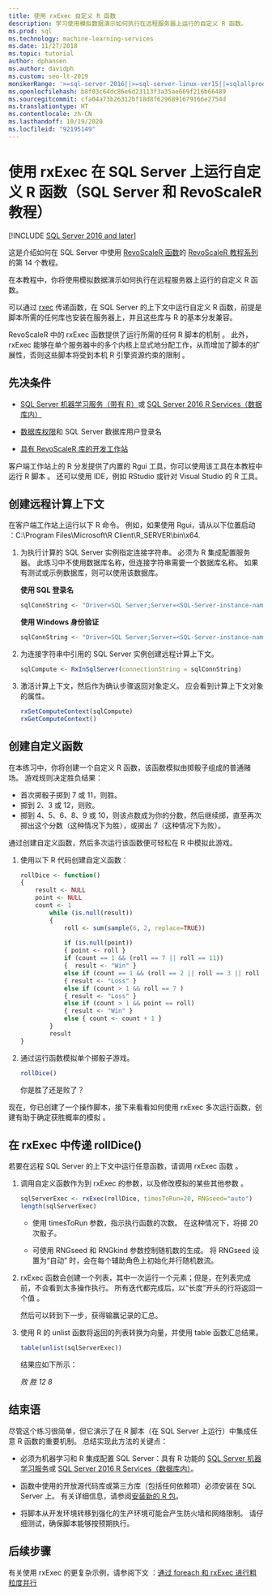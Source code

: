 ```yaml
---
title: 使用 rxExec 自定义 R 函数
description: 学习使用模拟数据演示如何执行在远程服务器上运行的自定义 R 函数。
ms.prod: sql
ms.technology: machine-learning-services
ms.date: 11/27/2018
ms.topic: tutorial
author: dphansen
ms.author: davidph
ms.custom: seo-lt-2019
monikerRange: '>=sql-server-2016||>=sql-server-linux-ver15||=sqlallproducts-allversions'
ms.openlocfilehash: b8f03c64dc86e6d23113f3a35ae669f216b66489
ms.sourcegitcommit: cfa04a73b26312bf18d8f6296891679166e2754d
ms.translationtype: HT
ms.contentlocale: zh-CN
ms.lasthandoff: 10/19/2020
ms.locfileid: "92195149"
---
```

# <a name="run-custom-r-functions-on-sql-server-using-rxexec-sql-server-and-revoscaler-tutorial"></a>使用 rxExec 在 SQL Server 上运行自定义 R 函数（SQL Server 和 RevoScaleR 教程）
[!INCLUDE [SQL Server 2016 and later](../../includes/applies-to-version/sqlserver2016.md)]

这是介绍如何在 SQL Server 中使用 [RevoScaleR 函数](/machine-learning-server/r-reference/revoscaler/revoscaler)的 [RevoScaleR 教程系列](deepdive-data-science-deep-dive-using-the-revoscaler-packages.md)的第 14 个教程。

在本教程中，你将使用模拟数据演示如何执行在远程服务器上运行的自定义 R 函数。

可以通过 [rxec](/machine-learning-server/r-reference/revoscaler/rxexec) 传递函数，在 SQL Server 的上下文中运行自定义 R 函数，前提是脚本所需的任何库也安装在服务器上，并且这些库与 R 的基本分发兼容。 

RevoScaleR 中的 rxExec 函数提供了运行所需的任何 R 脚本的机制   。 此外，rxExec 能够在单个服务器中的多个内核上显式地分配工作，从而增加了脚本的扩展性，否则这些脚本将受到本机 R 引擎资源约束的限制  。

## <a name="prerequisites"></a>先决条件

+ [SQL Server 机器学习服务（带有 R）](../install/sql-machine-learning-services-windows-install.md)或 [SQL Server 2016 R Services（数据库内）](../install/sql-r-services-windows-install.md)
  
+ [数据库权限](../security/user-permission.md)和 SQL Server 数据库用户登录名

+ [具有 RevoScaleR 库的开发工作站](../r/set-up-a-data-science-client.md)

客户端工作站上的 R 分发提供了内置的 Rgui 工具，你可以使用该工具在本教程中运行 R 脚本  。 还可以使用 IDE，例如 RStudio 或针对 Visual Studio 的 R 工具。

## <a name="create-the-remote-compute-context"></a>创建远程计算上下文

在客户端工作站上运行以下 R 命令。 例如，如果使用 Rgui，请从以下位置启动  ：C:\Program Files\Microsoft\R Client\R_SERVER\bin\x64\.

1. 为执行计算的 SQL Server 实例指定连接字符串。 必须为 R 集成配置服务器。 此练习中不使用数据库名称，但连接字符串需要一个数据库名称。 如果有测试或示例数据库，则可以使用该数据库。

    **使用 SQL 登录名**

    ```R
    sqlConnString <- "Driver=SQL Server;Server=<SQL-Server-instance-name>; Database=<database-name>;Uid=<SQL-user-name>;Pwd=<password>"
    ```

    **使用 Windows 身份验证**

    ```R
    sqlConnString <- "Driver=SQL Server;Server=<SQL-Server-instance-name>;Database=<database-name>;Trusted_Connection=True"
    ```

2. 为连接字符串中引用的 SQL Server 实例创建远程计算上下文。

    ```R
    sqlCompute <- RxInSqlServer(connectionString = sqlConnString)
    ```

3. 激活计算上下文，然后作为确认步骤返回对象定义。 应会看到计算上下文对象的属性。

    ```R
    rxSetComputeContext(sqlCompute)
    rxGetComputeContext()
    ```

## <a name="create-the-custom-function"></a>创建自定义函数

在本练习中，你将创建一个自定义 R 函数，该函数模拟由掷骰子组成的普通赌场。 游戏规则决定胜负结果：

+ 首次掷骰子掷到 7 或 11，则胜。
+ 掷到 2、3 或 12，则败。
+ 掷到 4、5、6、8、9 或 10，则该点数成为你的分数，然后继续掷，直至再次掷出这个分数（这种情况下为胜），或掷出 7（这种情况下为败）。

通过创建自定义函数，然后多次运行该函数便可轻松在 R 中模拟此游戏。

1.  使用以下 R 代码创建自定义函数：
  
    ```R
    rollDice <- function()
    {
        result <- NULL
        point <- NULL
        count <- 1
            while (is.null(result))
            {
                roll <- sum(sample(6, 2, replace=TRUE))
  
                if (is.null(point))
                { point <- roll }
                if (count == 1 && (roll == 7 || roll == 11))
                {  result <- "Win" }
                else if (count == 1 && (roll == 2 || roll == 3 || roll == 12))
                { result <- "Loss" }
                else if (count > 1 && roll == 7 )
                { result <- "Loss" }
                else if (count > 1 && point == roll)
                { result <- "Win" }
                else { count <- count + 1 }
            }
            result
    }
    ```
  
2.  通过运行函数模拟单个掷骰子游戏。
  
    ```R
    rollDice()
    ```
  
    你是胜了还是败了？
  
现在，你已创建了一个操作脚本，接下来看看如何使用 rxExec 多次运行函数，创建有助于确定获胜概率的模拟  。

## <a name="pass-rolldice-in-rxexec"></a>在 rxExec 中传递 rollDice()

若要在远程 SQL Server 的上下文中运行任意函数，请调用 rxExec 函数  。

1. 调用自定义函数作为到 rxExec 的参数，以及修改模拟的某些其他参数  。
  
    ```R
    sqlServerExec <- rxExec(rollDice, timesToRun=20, RNGseed="auto")
    length(sqlServerExec)
    ```
  
    + 使用 timesToRun  参数，指示执行函数的次数。  在这种情况下，将掷 20 次骰子。
  
    + 可使用 RNGseed  和 RNGkind  参数控制随机数的生成。 将 RNGseed  设置为“自动”  时，会在每个辅助角色上初始化并行随机数流。
  
2. rxExec  函数会创建一个列表，其中一次运行一个元素；但是，在列表完成前，不会看到太多操作执行。 所有迭代都完成后，以“长度”开头的行将返回一个值  。
  
    然后可以转到下一步，获得输赢记录的汇总。
  
3. 使用 R 的 unlist  函数将返回的列表转换为向量，并使用 table  函数汇总结果。
  
    ```R
    table(unlist(sqlServerExec))
    ```
  
    结果应如下所示：
  
     *败  胜* *12  8*

## <a name="conclusion"></a>结束语

尽管这个练习很简单，但它演示了在 R 脚本（在 SQL Server 上运行）中集成任意 R 函数的重要机制。 总结实现此方法的关键点：

+ 必须为机器学习和 R 集成配置 SQL Server：具有 R 功能的 [SQL Server 机器学习服务](../install/sql-machine-learning-services-windows-install.md)或 [SQL Server 2016 R Services（数据库内）](../install/sql-r-services-windows-install.md)。

+ 函数中使用的开放源代码库或第三方库（包括任何依赖项）必须安装在 SQL Server 上。 有关详细信息，请参阅[安装新的 R 包](../package-management/install-additional-r-packages-on-sql-server.md)。

+ 将脚本从开发环境转移到强化的生产环境可能会产生防火墙和网络限制。 请仔细测试，确保脚本能够按预期执行。

## <a name="next-steps"></a>后续步骤

有关使用 rxExec 的更复杂示例，请参阅下文  ：[通过 foreach 和 rxExec 进行粗粒度并行](https://blog.revolutionanalytics.com/2015/04/coarse-grain-parallelism-with-foreach-and-rxexec.html)